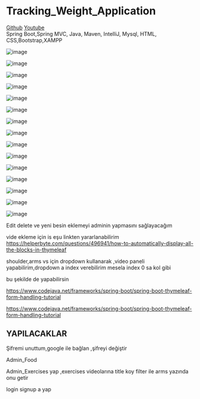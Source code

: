 # Tracking_Weight_Application

<a href="https://github.com/edakass/SpringBoot_Tracking_Weight_Application">Github</a>
<a href="https://www.youtube.com/watch?v=7IfKQVyWPis">Youtube</a>
<br/>
Spring Boot,Spring MVC, Java, Maven, IntelliJ, Mysql, HTML, CSS,Bootstrap,XAMPP

![image](https://user-images.githubusercontent.com/61595808/149016047-1e244084-e23b-455e-9c43-36a1328aec39.png)

![image](https://user-images.githubusercontent.com/61595808/149016146-a2929ae1-e691-4f98-8646-898e12c316f9.png)

![image](https://user-images.githubusercontent.com/61595808/149016195-8cbbbbf9-1bf9-4509-acd7-ec25cecb8520.png)

![image](https://user-images.githubusercontent.com/61595808/149016280-1da725d5-7fe1-4912-9d58-748e339761e6.png)

![image](https://user-images.githubusercontent.com/61595808/149016356-6c03a6a2-3390-416b-a8a3-2759cfe0bea1.png)

![image](https://user-images.githubusercontent.com/61595808/149016423-6a8da069-d6b9-4ad8-a08e-afd0ac9723db.png)

![image](https://user-images.githubusercontent.com/61595808/149016472-f6af7f18-480d-4ce1-8ae5-827589b10c2b.png)

![image](https://user-images.githubusercontent.com/61595808/164077798-7b2f7517-a48f-4d60-97a1-6e5ff5d6d11e.png)

![image](https://user-images.githubusercontent.com/61595808/164537295-9a87e358-cc6f-4a10-bc0b-424e338264b9.png)

![image](https://user-images.githubusercontent.com/61595808/164537625-dc919517-2546-4d2e-a907-ace30580b157.png)


![image](https://user-images.githubusercontent.com/61595808/167312760-887c5cde-78b4-41db-8d9e-c1ff37fed2dd.png)


![image](https://user-images.githubusercontent.com/61595808/167312776-d44b8b1b-1a1c-42fb-8f88-2e49a453fd9f.png)



![image](https://user-images.githubusercontent.com/61595808/170125451-179f844f-8414-46e7-8d86-6b64a46a1523.png)


![image](https://user-images.githubusercontent.com/61595808/170125520-9c983ba5-c573-4051-9c0b-f9c1a6907040.png)



![image](https://user-images.githubusercontent.com/61595808/170731249-6345b6d7-b3c9-468d-88fa-b09596a03394.png)




Edit delete ve yeni besin eklemeyi adminin yapmasını sağlayacağım


vide ekleme için is eşu linkten yararlanabilirim https://helperbyte.com/questions/496941/how-to-automatically-display-all-the-blocks-in-thymeleaf

shoulder,arms vs için dropdown kullanarak ,video paneli yapabilirim,dropdown a index verebilirim mesela index 0 sa kol gibi

bu şekilde de yapabilirsin

https://www.codejava.net/frameworks/spring-boot/spring-boot-thymeleaf-form-handling-tutorial

https://www.codejava.net/frameworks/spring-boot/spring-boot-thymeleaf-form-handling-tutorial



## YAPILACAKLAR

Şifremi unuttum,google ile bağlan ,şifreyi değiştir


Admin_Food

Admin_Exercises yap ,exercises videolarına title koy filter ile arms yazında onu getir

login signup a yap


